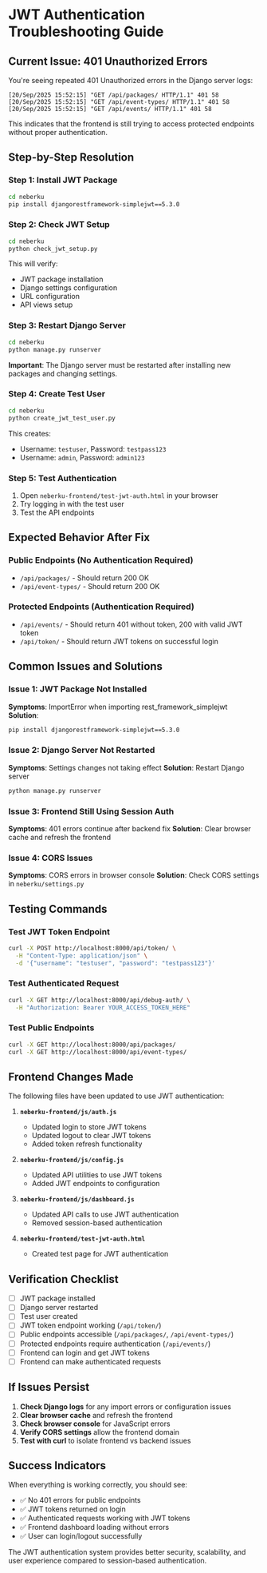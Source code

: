 # JWT Authentication Troubleshooting Guide

## Current Issue: 401 Unauthorized Errors

You're seeing repeated 401 Unauthorized errors in the Django server logs:
```
[20/Sep/2025 15:52:15] "GET /api/packages/ HTTP/1.1" 401 58
[20/Sep/2025 15:52:15] "GET /api/event-types/ HTTP/1.1" 401 58
[20/Sep/2025 15:52:15] "GET /api/events/ HTTP/1.1" 401 58
```

This indicates that the frontend is still trying to access protected endpoints without proper authentication.

## Step-by-Step Resolution

### Step 1: Install JWT Package
```bash
cd neberku
pip install djangorestframework-simplejwt==5.3.0
```

### Step 2: Check JWT Setup
```bash
cd neberku
python check_jwt_setup.py
```

This will verify:
- JWT package installation
- Django settings configuration
- URL configuration
- API views setup

### Step 3: Restart Django Server
```bash
cd neberku
python manage.py runserver
```

**Important**: The Django server must be restarted after installing new packages and changing settings.

### Step 4: Create Test User
```bash
cd neberku
python create_jwt_test_user.py
```

This creates:
- Username: `testuser`, Password: `testpass123`
- Username: `admin`, Password: `admin123`

### Step 5: Test Authentication
1. Open `neberku-frontend/test-jwt-auth.html` in your browser
2. Try logging in with the test user
3. Test the API endpoints

## Expected Behavior After Fix

### Public Endpoints (No Authentication Required)
- `/api/packages/` - Should return 200 OK
- `/api/event-types/` - Should return 200 OK

### Protected Endpoints (Authentication Required)
- `/api/events/` - Should return 401 without token, 200 with valid JWT token
- `/api/token/` - Should return JWT tokens on successful login

## Common Issues and Solutions

### Issue 1: JWT Package Not Installed
**Symptoms**: ImportError when importing rest_framework_simplejwt
**Solution**: 
```bash
pip install djangorestframework-simplejwt==5.3.0
```

### Issue 2: Django Server Not Restarted
**Symptoms**: Settings changes not taking effect
**Solution**: Restart Django server
```bash
python manage.py runserver
```

### Issue 3: Frontend Still Using Session Auth
**Symptoms**: 401 errors continue after backend fix
**Solution**: Clear browser cache and refresh the frontend

### Issue 4: CORS Issues
**Symptoms**: CORS errors in browser console
**Solution**: Check CORS settings in `neberku/settings.py`

## Testing Commands

### Test JWT Token Endpoint
```bash
curl -X POST http://localhost:8000/api/token/ \
  -H "Content-Type: application/json" \
  -d '{"username": "testuser", "password": "testpass123"}'
```

### Test Authenticated Request
```bash
curl -X GET http://localhost:8000/api/debug-auth/ \
  -H "Authorization: Bearer YOUR_ACCESS_TOKEN_HERE"
```

### Test Public Endpoints
```bash
curl -X GET http://localhost:8000/api/packages/
curl -X GET http://localhost:8000/api/event-types/
```

## Frontend Changes Made

The following files have been updated to use JWT authentication:

1. **`neberku-frontend/js/auth.js`**
   - Updated login to store JWT tokens
   - Updated logout to clear JWT tokens
   - Added token refresh functionality

2. **`neberku-frontend/js/config.js`**
   - Updated API utilities to use JWT tokens
   - Added JWT endpoints to configuration

3. **`neberku-frontend/js/dashboard.js`**
   - Updated API calls to use JWT authentication
   - Removed session-based authentication

4. **`neberku-frontend/test-jwt-auth.html`**
   - Created test page for JWT authentication

## Verification Checklist

- [ ] JWT package installed
- [ ] Django server restarted
- [ ] Test user created
- [ ] JWT token endpoint working (`/api/token/`)
- [ ] Public endpoints accessible (`/api/packages/`, `/api/event-types/`)
- [ ] Protected endpoints require authentication (`/api/events/`)
- [ ] Frontend can login and get JWT tokens
- [ ] Frontend can make authenticated requests

## If Issues Persist

1. **Check Django logs** for any import errors or configuration issues
2. **Clear browser cache** and refresh the frontend
3. **Check browser console** for JavaScript errors
4. **Verify CORS settings** allow the frontend domain
5. **Test with curl** to isolate frontend vs backend issues

## Success Indicators

When everything is working correctly, you should see:
- ✅ No 401 errors for public endpoints
- ✅ JWT tokens returned on login
- ✅ Authenticated requests working with JWT tokens
- ✅ Frontend dashboard loading without errors
- ✅ User can login/logout successfully

The JWT authentication system provides better security, scalability, and user experience compared to session-based authentication.
